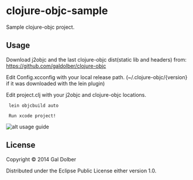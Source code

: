 # clojure-objc-sample

Sample clojure-objc project.

## Usage

Download j2objc and the last clojure-objc dist(static lib and headers) from: https://github.com/galdolber/clojure-objc

Edit Config.xcconfig with your local release path. (~/.clojure-objc/{version} if it was downloaded with the lein plugin)

Edit project.clj with your j2objc and clojure-objc locations.

     lein objcbuild auto

     Run xcode project!

![alt usage guide](https://github.com/galdolber/clojure-objc-sample/raw/master/ios.gif)

## License

Copyright © 2014 Gal Dolber

Distributed under the Eclipse Public License either version 1.0.
